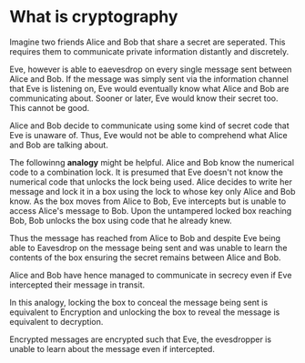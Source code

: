 # What is cryptography

Imagine two friends Alice and Bob that share a secret are seperated.
This requires them to communicate private information distantly and discretely.

Eve, however is able to eaevesdrop on every single message sent between Alice and Bob.
If the message was simply sent via the information channel that Eve is listening on, Eve would eventually know what Alice and Bob are communicating about. 
Sooner or later, Eve would know their secret too.
This cannot be good.

Alice and Bob decide to communicate using some kind of secret code that Eve is unaware of.
Thus, Eve would not be able to comprehend what Alice and Bob are talking about.

The followinng __analogy__ might be helpful.
Alice and Bob know the numerical code to a combination lock.
It is presumed that Eve doesn't not know the numerical code that unlocks the lock being used.
Alice decides to write her message and lock it in a box using the lock to whose key only Alice and Bob know.
As the box moves from Alice to Bob, Eve intercepts but is unable to access Alice's message to Bob.
Upon the untampered locked box reaching Bob, Bob unlocks the box using code that he already knew.

Thus the message has reached from Alice to Bob and despite Eve being able to Eavesdrop on the message being sent and was unable to learn the contents of the box ensuring the secret remains between Alice and Bob.

Alice and Bob have hence managed to communicate in secrecy even if Eve intercepted their message in transit.

In this analogy, locking the box to conceal the message being sent is equivalent to Encryption and unlocking the box to reveal the message is equivalent to decryption.

Encrypted messages are encrypted such that Eve, the evesdropper is unable to learn about the message even if intercepted.	
